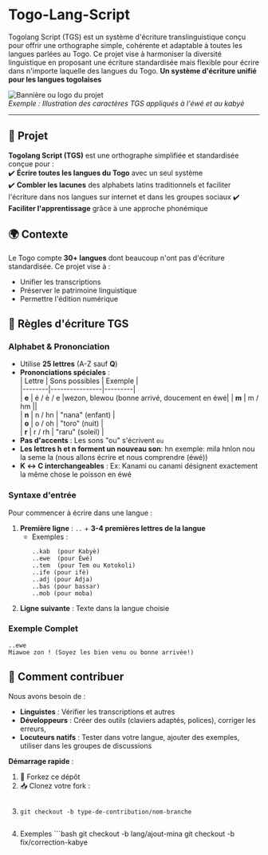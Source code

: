 # Togo-Lang-Script
Togolang Script (TGS) est un système d'écriture translinguistique conçu pour offrir une orthographe simple, cohérente et adaptable à toutes les langues parlées au Togo. Ce projet vise à harmoniser la diversité linguistique en proposant une écriture standardisée mais flexible pour écrire dans n'importe laquelle des langues du Togo.
**Un système d'écriture unifié pour les langues togolaises**  

![Bannière ou logo du projet](https://via.placeholder.com/800x200?text=Togolang+Script)  
*Exemple : Illustration des caractères TGS appliqués à l'éwé et au kabyè*

---

## 📜 Projet  
**Togolang Script (TGS)** est une orthographe simplifiée et standardisée conçue pour :  
✔️ **Écrire toutes les langues du Togo** avec un seul système  
✔️ **Combler les lacunes** des alphabets latins traditionnels et faciliter l'écriture dans nos langues sur internet et dans les groupes sociaux 
✔️ **Faciliter l'apprentissage** grâce à une approche phonémique  

## 🌍 Contexte  
Le Togo compte **30+ langues** dont beaucoup n'ont pas d'écriture standardisée. Ce projet vise à :  
- Unifier les transcriptions  
- Préserver le patrimoine linguistique  
- Permettre l'édition numérique  

## 📜 Règles d'écriture TGS

### **Alphabet & Prononciation**  
- Utilise **25 lettres** (A-Z sauf **Q**)  
- **Prononciations spéciales** :  
  | Lettre | Sons possibles | Exemple |  
  |--------|----------------|---------|  
  | **e**  | é / è / e      |wezon, blewou (bonne arrivé, doucement en éwé|
  | **m**  | m / hm         ||  
  | **n**  | n / hn         | "nana" (enfant) |  
  | **o**  | o / oh         | "toro" (nuit) |  
  | **r**  | r / rh         | "raru" (soleil) |  
- **Pas d'accents** : Les sons "ou" s'écrivent `ou`
- **Les lettres h et n forment un nouveau son**: hn
   exemple: mila hnlon nou la seme la (nous allons écrire et nous comprendre (éwé))
- **K ↔ C interchangeables** : Ex: Kanami ou canami désignent exactement la même chose le poisson en éwé

### **Syntaxe d'entrée**  
Pour commencer à écrire dans une langue :  
1. **Première ligne** : `..` + **3-4 premières lettres de la langue**  
   - Exemples :  
     ```text  
     ..kab  (pour Kabyè)  
     ..ewe  (pour Éwé)  
     ..tem  (pour Tem ou Kotokoli)
     ..ife (pour ifè)
     ..adj (pour Adja)
     ..bas (pour bassar)
     ..mob (pour moba) 
     ```  
2. **Ligne suivante** : Texte dans la langue choisie  

### **Exemple Complet**  
```text  
..ewe  
Miawoe zon ! (Soyez les bien venu ou bonne arrivée!)

```

## 🤝 Comment contribuer

Nous avons besoin de :
- **Linguistes** : Vérifier les transcriptions  et autres 
- **Développeurs** : Créer des outils (claviers adaptés, polices), corriger les erreurs, 
- **Locuteurs natifs** : Tester dans votre langue, ajouter des exemples, utiliser dans les groupes de discussions

**Démarrage rapide** :
1. 🍴 Forkez ce dépôt
2. 📥 Clonez votre fork :
   ```bash
3.     git checkout -b type-de-contribution/nom-branche
     ```
4. Exemples    ```bash
       git checkout -b lang/ajout-mina
       git checkout -b fix/correction-kabye
```
